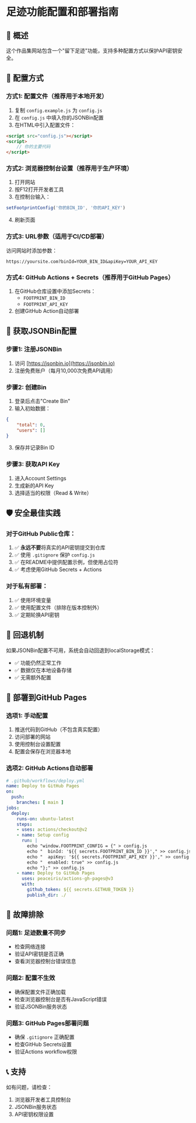# 足迹功能配置和部署指南

## 🚀 概述
这个作品集网站包含一个"留下足迹"功能，支持多种配置方式以保护API密钥安全。

## 🔧 配置方式

### 方式1: 配置文件（推荐用于本地开发）
1. 复制 `config.example.js` 为 `config.js`
2. 在 `config.js` 中填入你的JSONBin配置
3. 在HTML中引入配置文件：
```html
<script src="config.js"></script>
<script>
    // 你的主要代码
</script>
```

### 方式2: 浏览器控制台设置（推荐用于生产环境）
1. 打开网站
2. 按F12打开开发者工具
3. 在控制台输入：
```javascript
setFootprintConfig('你的BIN_ID', '你的API_KEY')
```
4. 刷新页面

### 方式3: URL参数（适用于CI/CD部署）
访问网站时添加参数：
```
https://yoursite.com?binId=YOUR_BIN_ID&apiKey=YOUR_API_KEY
```

### 方式4: GitHub Actions + Secrets（推荐用于GitHub Pages）
1. 在GitHub仓库设置中添加Secrets：
   - `FOOTPRINT_BIN_ID`
   - `FOOTPRINT_API_KEY`
2. 创建GitHub Action自动部署

## 📝 获取JSONBin配置

### 步骤1: 注册JSONBin
1. 访问 [https://jsonbin.io](https://jsonbin.io)
2. 注册免费账户（每月10,000次免费API调用）

### 步骤2: 创建Bin
1. 登录后点击"Create Bin"
2. 输入初始数据：
```json
{
    "total": 0,
    "users": []
}
```
3. 保存并记录Bin ID

### 步骤3: 获取API Key
1. 进入Account Settings
2. 生成新的API Key
3. 选择适当的权限（Read & Write）

## 🛡️ 安全最佳实践

### 对于GitHub Public仓库：
1. ✅ **永远不要**将真实的API密钥提交到仓库
2. ✅ 使用 `.gitignore` 保护 `config.js`
3. ✅ 在README中提供配置示例，但使用占位符
4. ✅ 考虑使用GitHub Secrets + Actions

### 对于私有部署：
1. ✅ 使用环境变量
2. ✅ 使用配置文件（排除在版本控制外）
3. ✅ 定期轮换API密钥

## 🔄 回退机制
如果JSONBin配置不可用，系统会自动回退到localStorage模式：
- ✅ 功能仍然正常工作
- ✅ 数据仅在本地设备存储
- ✅ 无需额外配置

## 🚀 部署到GitHub Pages

### 选项1: 手动配置
1. 推送代码到GitHub（不包含真实配置）
2. 访问部署的网站
3. 使用控制台设置配置
4. 配置会保存在浏览器本地

### 选项2: GitHub Actions自动部署
```yaml
# .github/workflows/deploy.yml
name: Deploy to GitHub Pages
on:
  push:
    branches: [ main ]
jobs:
  deploy:
    runs-on: ubuntu-latest
    steps:
    - uses: actions/checkout@v2
    - name: Setup config
      run: |
        echo "window.FOOTPRINT_CONFIG = {" > config.js
        echo "  binId: '${{ secrets.FOOTPRINT_BIN_ID }}'," >> config.js
        echo "  apiKey: '${{ secrets.FOOTPRINT_API_KEY }}'," >> config.js
        echo "  enabled: true" >> config.js
        echo "};" >> config.js
    - name: Deploy to GitHub Pages
      uses: peaceiris/actions-gh-pages@v3
      with:
        github_token: ${{ secrets.GITHUB_TOKEN }}
        publish_dir: ./
```

## 🐛 故障排除

### 问题1: 足迹数量不同步
- 检查网络连接
- 验证API密钥是否正确
- 查看浏览器控制台错误信息

### 问题2: 配置不生效
- 确保配置文件正确加载
- 检查浏览器控制台是否有JavaScript错误
- 验证JSONBin服务状态

### 问题3: GitHub Pages部署问题
- 确保 `.gitignore` 正确配置
- 检查GitHub Secrets设置
- 验证Actions workflow权限

## 📞 支持
如有问题，请检查：
1. 浏览器开发者工具控制台
2. JSONBin服务状态
3. API密钥权限设置 